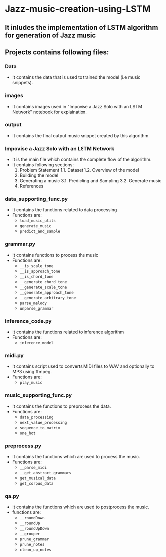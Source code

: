 # Jazz-music-creation-using-LSTM

## It inludes the implementation of LSTM algorithm for generation of Jazz music
## Projects contains following files:
### Data
  - It contains the data that is used to trained the model (i.e music snippets).

### images
  - It contains images used in "Impovise a Jazz Solo with an LSTM Network" notebook for explaination.

### output
  - It contains the final output music snippet created by this algorithm.

### Impovise a Jazz Solo with an LSTM Network
  - It is the main file which contains the complete flow of the algorithm.
  - It contains following sections:
    1. Problem Statement
      1.1. Dataset
      1.2. Overview of the model
    2. Building the model
    3. Generating a music
      3.1. Predicting and Sampling
      3.2. Generate music
    4. References
      
### data_supporting_func.py
  - It contains the functions related to data processing
  - Functions are:
    * `load_music_utils`
    * `generate_music`
    * `predict_and_sample`

### grammar.py
  - It contains functions to process the music
  - Functions are:
    * `__is_scale_tone`
    * `__is_approach_tone`
    * `__is_chord_tone`
    * `__generate_chord_tone`
    * `__generate_scale_tone`
    * `__generate_approach_tone`
    * `__generate_arbitrary_tone`
    * `parse_melody`
    * `unparse_grammar`
### inference_code.py
  - It contains the functions related to inference algorithm
  - Functions are:
    * `inference_model`

### midi.py
  - It contains script used to converts MIDI files to WAV and optionally to MP3 using ffmpeg.
  - Functions are:
    * `play_music`

### music_supporting_func.py
  - It contains the functions to preprocess the data.
  - Functions are:
    * `data_processing`
    * `next_value_processing`
    * `sequence_to_matrix`
    * `one_hot`
    
### preprocess.py
  - It contains the functions which are used to process the music.
  - Functions are:
    * `__parse_midi`
    * `__get_abstract_grammars`
    * `get_musical_data`
    * `get_corpus_data`

### qa.py
  - It contains the functions which are used to postprocess the music.
  - functions are:
    * `__roundDown`
    * `__roundUp`
    * `__roundUpDown`
    * `__grouper`
    * `prune_grammar`
    * `prune_notes`
    * `clean_up_notes`
